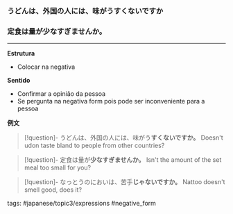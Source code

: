 ### うどんは、外国の人には、味が**うすくないですか**
### 定食は量が**少なすぎませんか**。
---

**Estrutura**
 - Colocar na negativa

**Sentido**
- Confirmar a opinião da pessoa 
- Se pergunta na negativa form pois pode ser inconveniente para a pessoa

**例文**

>[!question]- うどんは、外国の人には、味がう**すくないですか。**
> Doesn't udon taste bland to people from other countries?

>[!question]- 定食は量が**少なすぎませんか。**
>Isn't the amount of the set meal too small for you?

>[!question]- なっとうのにおいは、苦手**じゃないですか。**
>Nattoo doesn't smell good, does it?


tags: #japanese/topic3/expressions #negative_form